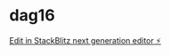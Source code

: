 # dag16

[Edit in StackBlitz next generation editor ⚡️](https://stackblitz.com/~/github.com/Ballies-Eddy/dag16)